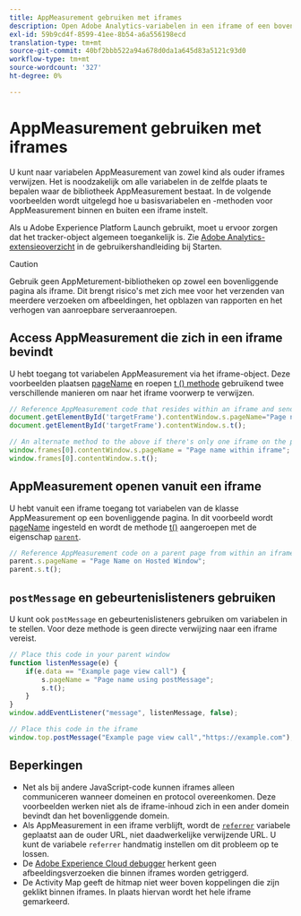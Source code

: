 ```yaml
---
title: AppMeasurement gebruiken met iframes
description: Open Adobe Analytics-variabelen in een iframe of een bovenliggende pagina terwijl u zich in een iframe bevindt.
exl-id: 59b9cd4f-8599-41ee-8b54-a6a556198ecd
translation-type: tm+mt
source-git-commit: 40bf2bbb522a94a678d0da1a645d83a5121c93d0
workflow-type: tm+mt
source-wordcount: '327'
ht-degree: 0%

---
```


# AppMeasurement gebruiken met iframes

U kunt naar variabelen AppMeasurement van zowel kind als ouder iframes verwijzen. Het is noodzakelijk om alle variabelen in de zelfde plaats te bepalen waar de bibliotheek AppMeasurement bestaat. In de volgende voorbeelden wordt uitgelegd hoe u basisvariabelen en -methoden voor AppMeasurement binnen en buiten een iframe instelt.

Als u Adobe Experience Platform Launch gebruikt, moet u ervoor zorgen dat het tracker-object algemeen toegankelijk is. Zie [Adobe Analytics-extensieoverzicht](https://docs.adobe.com/content/help/en/launch/using/extensions-ref/adobe-extension/analytics-extension/overview.html) in de gebruikershandleiding bij Starten.

>[!CAUTION]
>
>Gebruik geen AppMeturement-bibliotheken op zowel een bovenliggende pagina als iframe. Dit brengt risico&#39;s met zich mee voor het verzenden van meerdere verzoeken om afbeeldingen, het opblazen van rapporten en het verhogen van aanroepbare serveraanroepen.

## Access AppMeasurement die zich in een iframe bevindt

U hebt toegang tot variabelen AppMeasurement via het iframe-object. Deze voorbeelden plaatsen [pageName](../vars/page-vars/pagename.md) en roepen [t () methode](../vars/functions/t-method.md) gebruikend twee verschillende manieren om naar het iframe voorwerp te verwijzen.

```js
// Reference AppMeasurement code that resides within an iframe and send an image request
document.getElementById('targetFrame').contentWindow.s.pageName="Page name within iframe";
document.getElementById('targetFrame').contentWindow.s.t();

// An alternate method to the above if there's only one iframe on the page
window.frames[0].contentWindow.s.pageName = "Page name within iframe";
window.frames[0].contentWindow.s.t();
```

## AppMeasurement openen vanuit een iframe

U hebt vanuit een iframe toegang tot variabelen van de klasse AppMeasurement op een bovenliggende pagina. In dit voorbeeld wordt [pageName](../vars/page-vars/pagename.md) ingesteld en wordt de methode [t()](../vars/functions/t-method.md) aangeroepen met de eigenschap [`parent`](https://www.w3schools.com/jsref/prop_win_parent.asp).

```js
// Reference AppMeasurement code on a parent page from within an iframe and send an image request
parent.s.pageName = "Page Name on Hosted Window";
parent.s.t();
```

## `postMessage` en gebeurtenislisteners gebruiken

U kunt ook `postMessage` en gebeurtenislisteners gebruiken om variabelen in te stellen. Voor deze methode is geen directe verwijzing naar een iframe vereist.

```js
// Place this code in your parent window
function listenMessage(e) {
    if(e.data == "Example page view call") {
        s.pageName = "Page name using postMessage";
        s.t();
    }
}
window.addEventListener("message", listenMessage, false);

// Place this code in the iframe
window.top.postMessage("Example page view call","https://example.com");
```

## Beperkingen

* Net als bij andere JavaScript-code kunnen iframes alleen communiceren wanneer domeinen en protocol overeenkomen. Deze voorbeelden werken niet als de iframe-inhoud zich in een ander domein bevindt dan het bovenliggende domein.
* Als AppMeasurement in een iframe verblijft, wordt de [`referrer`](../vars/page-vars/referrer.md) variabele geplaatst aan de ouder URL, niet daadwerkelijke verwijzende URL. U kunt de variabele `referrer` handmatig instellen om dit probleem op te lossen.
* De [Adobe Experience Cloud debugger](https://docs.adobe.com/content/help/en/debugger/using/experience-cloud-debugger.html) herkent geen afbeeldingsverzoeken die binnen iframes worden getriggerd.
* De Activity Map geeft de hitmap niet weer boven koppelingen die zijn geklikt binnen iframes. In plaats hiervan wordt het hele iframe gemarkeerd.

